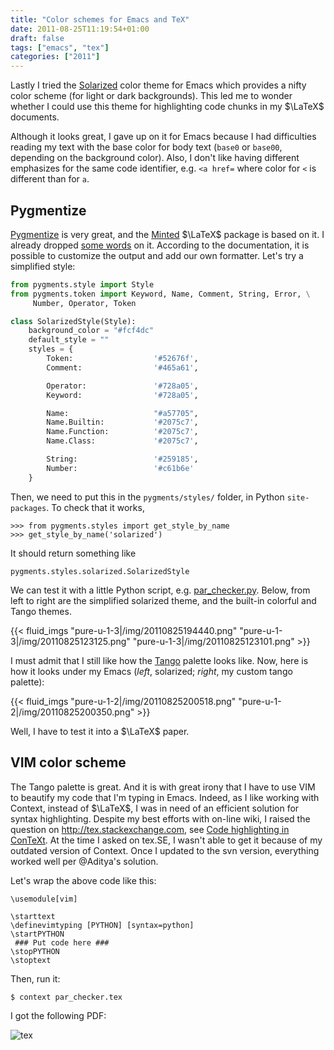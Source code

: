 ```yaml
---
title: "Color schemes for Emacs and TeX"
date: 2011-08-25T11:19:54+01:00
draft: false
tags: ["emacs", "tex"]
categories: ["2011"]
---
```


Lastly I tried the [Solarized](http://ethanschoonover.com/solarized) color theme for Emacs which provides a nifty color scheme (for light or dark backgrounds). This led me to wonder whether I could use this theme for highlighting code chunks in my $\LaTeX$ documents.

Although it looks great, I gave up on it for Emacs because I had difficulties reading my text with the base color for body text (`base0` or `base00`, depending on the background color). Also, I don't like having different emphasizes for the same code identifier, e.g. `<a href=` where color for `<` is different than for `a`.

## Pygmentize 

[Pygmentize](http://pygments.org/) is very great, and the [Minted](http://code.google.com/p/minted/) $\LaTeX$ package is based on it. I already dropped [some words](/post/syntax-highlighting-in-latex) on it. According to the documentation, it is possible to customize the output and add our own formatter. Let's try a simplified style:

```python
from pygments.style import Style
from pygments.token import Keyword, Name, Comment, String, Error, \
     Number, Operator, Token

class SolarizedStyle(Style):
    background_color = "#fcf4dc"
    default_style = ""
    styles = {
        Token:                  '#52676f',
        Comment:                '#465a61',

        Operator:               '#728a05',       
        Keyword:                '#728a05',

        Name:                   "#a57705",
        Name.Builtin:           '#2075c7',
        Name.Function:          '#2075c7',
        Name.Class:             '#2075c7',

        String:                 '#259185',
        Number:                 '#c61b6e'
    }
```

Then, we need to put this in the `pygments/styles/` folder, in Python `site-packages`. To check that it works,

```
>>> from pygments.styles import get_style_by_name
>>> get_style_by_name('solarized')
```

It should return something like

```
pygments.styles.solarized.SolarizedStyle
```

We can test it with a little Python script, e.g. [par_checker.py](/pub/par_checker.py). Below, from left to right are the simplified solarized theme, and the built-in colorful and Tango themes.

{{< fluid_imgs
  "pure-u-1-3|/img/20110825194440.png"
  "pure-u-1-3|/img/20110825123125.png"
  "pure-u-1-3|/img/20110825123101.png" >}}

I must admit that I still like how the [Tango](http://tango.freedesktop.org/Tango_Icon_Theme_Guidelines) palette looks like. Now, here is how it looks under my Emacs (*left*, solarized; *right*, my custom tango palette):

{{< fluid_imgs
  "pure-u-1-2|/img/20110825200518.png"
  "pure-u-1-2|/img/20110825200350.png" >}}

Well, I have to test it into a $\LaTeX$ paper.

## VIM color scheme 

The Tango palette is great. And it is with great irony that I have to use VIM to beautify my code that I'm typing in Emacs. Indeed, as I like working with Context, instead of $\LaTeX$, I was in need of an efficient solution for syntax highlighting. Despite my best efforts with on-line wiki, I raised the question on <http://tex.stackexchange.com>, see [Code highlighting in ConTeXt](http://tex.stackexchange.com/questions/7789/code-highlighting-in-context). At the time I asked on tex.SE, I wasn't able to get it because of my outdated version of Context. Once I updated to the svn version, everything worked well per @Aditya's solution.

Let's wrap the above code like this:

```context
\usemodule[vim]

\starttext
\definevimtyping [PYTHON] [syntax=python]
\startPYTHON
 ### Put code here ###
\stopPYTHON
\stoptext
```

Then, run it:

```
$ context par_checker.tex
```

I got the following PDF:

![tex](/img/20110825195205.png)

